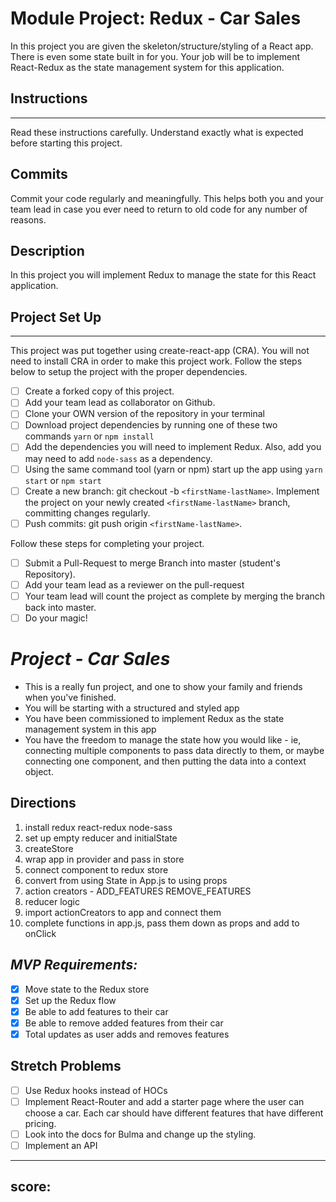 # Module Project: Redux - Car Sales

In this project you are given the skeleton/structure/styling of a React app. There is even some state built in for you. Your job will be to implement React-Redux as the state management system for this application.

## Instructions

---

Read these instructions carefully. Understand exactly what is expected before starting this project.

## Commits

Commit your code regularly and meaningfully. This helps both you and your team lead in case you ever need to return to old code for any number of reasons.

## Description

In this project you will implement Redux to manage the state for this React application.

## Project Set Up

---

This project was put together using create-react-app (CRA). You will not need to install CRA in order to make this project work. Follow the steps below to setup the project with the proper dependencies.

- [ ] Create a forked copy of this project.
- [ ] Add your team lead as collaborator on Github.
- [ ] Clone your OWN version of the repository in your terminal
- [ ] Download project dependencies by running one of these two commands `yarn` or `npm install`
- [ ] Add the dependencies you will need to implement Redux. Also, add you may need to add `node-sass` as a dependency.
- [ ] Using the same command tool (yarn or npm) start up the app using `yarn start` or `npm start`
- [ ] Create a new branch: git checkout -b `<firstName-lastName>`.
      Implement the project on your newly created `<firstName-lastName>` branch, committing changes regularly.
- [ ] Push commits: git push origin `<firstName-lastName>`.

Follow these steps for completing your project.

- [ ] Submit a Pull-Request to merge Branch into master (student's Repository).
- [ ] Add your team lead as a reviewer on the pull-request
- [ ] Your team lead will count the project as complete by merging the branch back into master.
- [ ] Do your magic!

# _Project - Car Sales_

- This is a really fun project, and one to show your family and friends when you've finished.
- You will be starting with a structured and styled app
- You have been commissioned to implement Redux as the state management system in this app
- You have the freedom to manage the state how you would like - ie, connecting multiple components to pass data directly to them, or maybe connecting one component, and then putting the data into a context object.

## Directions

1. install redux react-redux node-sass
2. set up empty reducer and initialState
3. createStore
4. wrap app in provider and pass in store
5. connect component to redux store
6. convert from using State in App.js to using props
7. action creators - ADD_FEATURES REMOVE_FEATURES
8. reducer logic
9. import actionCreators to app and connect them
10. complete functions in app.js, pass them down as props and add to onClick

## _MVP Requirements:_

- [x] Move state to the Redux store
- [x] Set up the Redux flow
- [x] Be able to add features to their car
- [x] Be able to remove added features from their car
- [x] Total updates as user adds and removes features

## Stretch Problems

- [ ] Use Redux hooks instead of HOCs
- [ ] Implement React-Router and add a starter page where the user can choose a car. Each car should have different features that have different pricing.
- [ ] Look into the docs for Bulma and change up the styling.
- [ ] Implement an API

------------
score:
------------